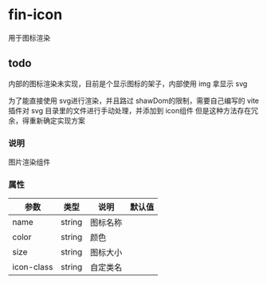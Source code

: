 # fin-icon

用于图标渲染

## todo

内部的图标渲染未实现，目前是个显示图标的架子，内部使用 img 拿显示 svg

为了能直接使用 svg进行渲染，并且路过 shawDom的限制，需要自己编写的 vite 插件对 svg 目录里的文件进行手动处理，并添加到 icon组件
但是这种方法存在冗余，得重新确定实现方案

### 说明

图片渲染组件

### 属性

| 参数         | 类型     | 说明            | 默认值    |
|------------|--------|---------------|--------|
| name       | string | 图标名称          |        |
| color      | string | 颜色            |        |
| size       | string | 图标大小          |        |
| icon-class | string | 自定类名          |  |
